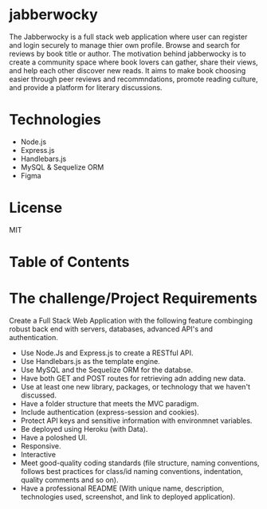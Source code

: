# jabberwocky
The Jabberwocky is a full stack web application where user can register and login securely to manage thier own profile. Browse and search for reviews by book title or author. The motivation behind jabberwocky is to create a community space where book lovers can gather, share their views, and help each other discover new reads. It aims to make book choosing easier through peer reviews and recommndations, promote reading culture, and provide a platform for literary discussions.

# Technologies
- Node.js
- Express.js
- Handlebars.js
- MySQL & Sequelize ORM
- Figma

# License
MIT

# Table of Contents

# The challenge/Project Requirements
Create a Full Stack Web Application with the following feature combinging robust back end with servers, databases, advanced API's and authentication.
- Use Node.Js and Express.js to create a RESTful API.
- Use Handlebars.js as the template engine. 
- Use MySQL and the Sequelize ORM for the databse. 
- Have both GET and POST routes for retrieving adn adding new data. 
- Use at least one new library, packages, or technology that we haven't discussed.
- Have a folder structure that meets the MVC paradigm.
- Include authentication (express-session and cookies).
- Protect API keys and sensitive information with environmnet variables.
- Be deployed using Heroku (with Data).
- Have a poloshed UI.
- Responsive.
- Interactive
- Meet good-quality coding standards (file structure, naming conventions, follows best practices for class/id naming conventions, indentation, quality comments and so on).
- Have a professional README (With unique name, description, technologies used, screenshot, and link to deployed application).

